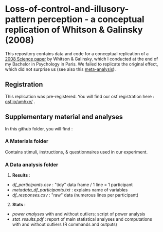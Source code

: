# Loss-of-control-and-illusory-pattern perception - a conceptual replication of Whitson & Galinsky (2008)

This repository contains data and code for a conceptual replication of a [2008 Science paper](https://doi.org/10.1126/science.1159845) by Whitson & Galinsky, which I conducted at the end of my Bachelor in Psychology in Paris. We failed to replicate the original effect, which did not surprise us (see also this [meta-analysis](https://doi.org/10.1002/ejsp.2690)).

## Registration

This replication was pre-registered. You will find our osf registration here : [osf.io/umhxe/](https://osf.io/umhxe/) . 

## Supplementary material and analyses

In this github folder, you will find :

### A **Materials** folder 

Contains stimuli, instructions, & questionnaires used in our experiment.

### A **Data analysis** folder

1) **Results** :
- *df_participants.csv* : "tidy" data frame / 1 line = 1 participant
- *metadata_df_participants.txt* : explains name of variables
- *df_responses.csv* : "raw" data (numerous lines per participant)

2) **Stats** :
- *power analyses* with and without outliers; script of power analysis
- *stat_results.pdf* : report of main statistical analyses and computations with and without outliers (R commands and outputs)
